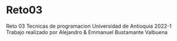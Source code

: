 # Reto03
Reto 03 Tecnicas de programacion Universidad de Antioquia 2022-1
Trabajo realizado por Alejandro
& Emmanuel Bustamante Valbuena
